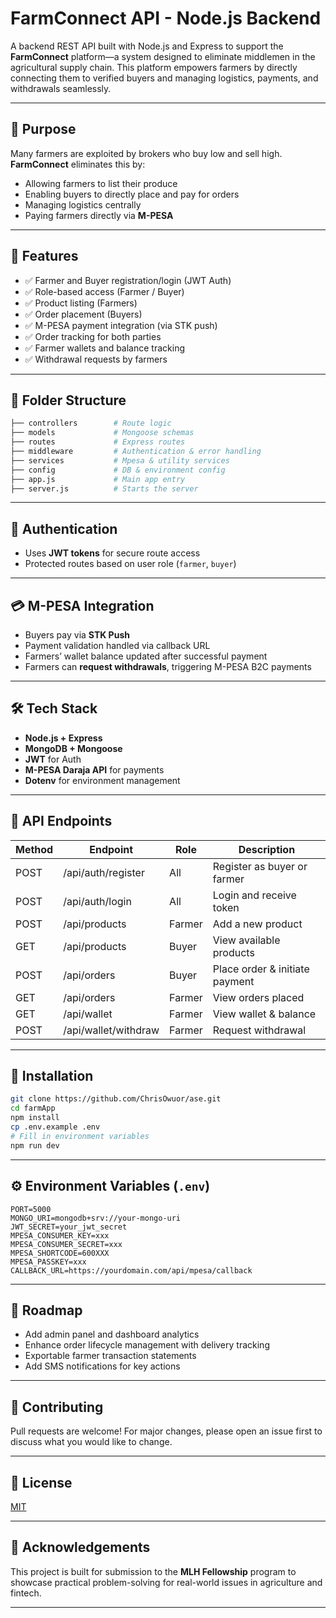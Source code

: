 # FarmConnect API - Node.js Backend

A backend REST API built with Node.js and Express to support the **FarmConnect** platform—a system designed to eliminate middlemen in the agricultural supply chain. This platform empowers farmers by directly connecting them to verified buyers and managing logistics, payments, and withdrawals seamlessly.

---

## 🚀 Purpose

Many farmers are exploited by brokers who buy low and sell high. **FarmConnect** eliminates this by:

- Allowing farmers to list their produce
- Enabling buyers to directly place and pay for orders
- Managing logistics centrally
- Paying farmers directly via **M-PESA**

---

## 🧩 Features

- ✅ Farmer and Buyer registration/login (JWT Auth)
- ✅ Role-based access (Farmer / Buyer)
- ✅ Product listing (Farmers)
- ✅ Order placement (Buyers)
- ✅ M-PESA payment integration (via STK push)
- ✅ Order tracking for both parties
- ✅ Farmer wallets and balance tracking
- ✅ Withdrawal requests by farmers

---

## 📁 Folder Structure

```bash
├── controllers        # Route logic
├── models             # Mongoose schemas
├── routes             # Express routes
├── middleware         # Authentication & error handling
├── services           # Mpesa & utility services
├── config             # DB & environment config
├── app.js             # Main app entry
├── server.js          # Starts the server
```

---

## 🔐 Authentication

- Uses **JWT tokens** for secure route access
- Protected routes based on user role (`farmer`, `buyer`)

---

## 💳 M-PESA Integration

- Buyers pay via **STK Push**
- Payment validation handled via callback URL
- Farmers’ wallet balance updated after successful payment
- Farmers can **request withdrawals**, triggering M-PESA B2C payments

---

## 🛠️ Tech Stack

- **Node.js + Express**
- **MongoDB + Mongoose**
- **JWT** for Auth
- **M-PESA Daraja API** for payments
- **Dotenv** for environment management

---

## 🧪 API Endpoints

| Method | Endpoint             | Role   | Description                    |
| ------ | -------------------- | ------ | ------------------------------ |
| POST   | /api/auth/register   | All    | Register as buyer or farmer    |
| POST   | /api/auth/login      | All    | Login and receive token        |
| POST   | /api/products        | Farmer | Add a new product              |
| GET    | /api/products        | Buyer  | View available products        |
| POST   | /api/orders          | Buyer  | Place order & initiate payment |
| GET    | /api/orders          | Farmer | View orders placed             |
| GET    | /api/wallet          | Farmer | View wallet & balance          |
| POST   | /api/wallet/withdraw | Farmer | Request withdrawal             |

---

## 🧰 Installation

```bash
git clone https://github.com/ChrisOwuor/ase.git
cd farmApp
npm install
cp .env.example .env
# Fill in environment variables
npm run dev
```

---

## ⚙️ Environment Variables (`.env`)

```env
PORT=5000
MONGO_URI=mongodb+srv://your-mongo-uri
JWT_SECRET=your_jwt_secret
MPESA_CONSUMER_KEY=xxx
MPESA_CONSUMER_SECRET=xxx
MPESA_SHORTCODE=600XXX
MPESA_PASSKEY=xxx
CALLBACK_URL=https://yourdomain.com/api/mpesa/callback
```

---

## 📌 Roadmap

- Add admin panel and dashboard analytics
- Enhance order lifecycle management with delivery tracking
- Exportable farmer transaction statements
- Add SMS notifications for key actions

---

## 🤝 Contributing

Pull requests are welcome! For major changes, please open an issue first to discuss what you would like to change.

---

## 📄 License

[MIT](LICENSE)

---

## 🙌 Acknowledgements

This project is built for submission to the **MLH Fellowship** program to showcase practical problem-solving for real-world issues in agriculture and fintech.

---

